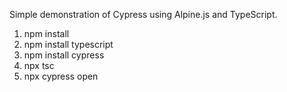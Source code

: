 Simple demonstration of Cypress using Alpine.js and TypeScript.

1. npm install
2. npm install typescript
3. npm install cypress 
4. npx tsc
5. npx cypress open
